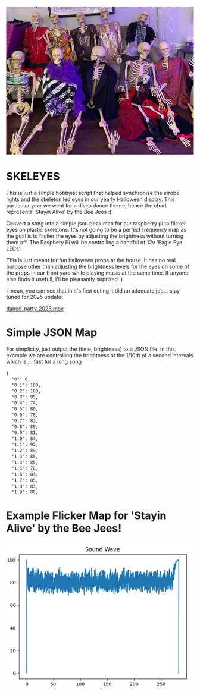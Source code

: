 ![dance-crew.jpg](dance-crew.jpg)

# SKELEYES
This is just a simple hobbyist script that helped synchronize the strobe lights and the skeleton led eyes in our yearly Halloween display.  This particular year we went for a disco dance theme, hence the chart represents 'Stayin Alive' by the Bee Jees :)

Convert a song into a simple json peak map for our raspberry pi to flicker eyes on plastic skeletons.  It's not going to be a perfect frequency map as the goal is to flicker the eyes by adjusting the brightness without turning them off.  The Raspbery Pi will be controlling a handful of 12v 'Eagle Eye LEDs'.  

This is just meant for fun halloween props at the house.  It has no real purpose other than adjusting the brightness levels for the eyes on some of the props in our front yard while playing music at the same time.  If anyone else finds it usefull, I'll be pleasantly suprised :)

I mean, you can see that in it's first outing it did an adequate job... stay tuned for 2025 update!

[dance-party-2023.mov](dance-party-2023.mov)

# Simple JSON Map
For simplicity, just output the (time, brightness) to a JSON file.    In this example we are controlling the brightness at the 1/10th of a second intervals which is ... fast for a long song
```
{
  "0": 0,
  "0.1": 100,
  "0.2": 100,
  "0.3": 95,
  "0.4": 74,
  "0.5": 80,
  "0.6": 78,
  "0.7": 83,
  "0.8": 89,
  "0.9": 81,
  "1.0": 84,
  "1.1": 92,
  "1.2": 89,
  "1.3": 85,
  "1.4": 85,
  "1.5": 78,
  "1.6": 83,
  "1.7": 85,
  "1.8": 83,
  "1.9": 86,
```

# Example Flicker Map for 'Stayin Alive' by the Bee Jees!
![alt text](https://github.com/CaffeineLab/skeleyes/blob/main/stayin-alive.png?raw=true)

